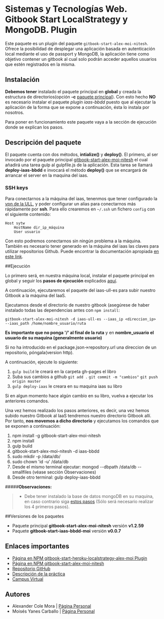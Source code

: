 
# Sistemas y Tecnologías Web. Gitbook Start LocalStrategy y MongoDB. Plugin

Este paquete es un plugin del paquete ```gitbook-start-alex-moi-nitesh```.
Ofrece la posibilidad de desplegar una aplicación basada en autenticación local mediante el uso de passport y MongoDB, la aplicación tiene como objetivo contener un gitbook al cual solo podrán acceder aquellos usuarios que estén registrados en la misma.

## Instalación

**Debemos tener** instalado el paquete principal en **global** y creada la estructura de directorios(opción **-c** [paquete principal](https://www.npmjs.com/package/gitbook-start-alex-moi-nitesh)). Con esto hecho **NO** es necesario instalar el paquete *plugin iaas-bbdd* puesto que al ejecutar la aplicación de la forma que se expone a continuación, ésta lo instala por nosotros.

Para poner en funcionamiento este paquete vaya a la sección de ejecución donde se explican los pasos.


## Descripción del paquete

El paquete cuenta con dos métodos, **intialize()** y **deploy()**. El primero, al ser invocado por el paquete principal [gitbook-start-alex-moi-nitesh](https://www.npmjs.com/package/gitbook-start-alex-moi-nitesh) el cual añadirá una tarea gulp al gulpfile.js de la aplicación. Esta tarea se llamará **deploy-iaas-bbdd** e invocará el método **deploy()** que se encargará de arrancar el server en la maquina del iaas.


### SSH  keys
Para conectarnos a la máquina del iaas, tenenmos que tener configurado la [vpn de la ULL](http://www.ull.es/stic/tag/vpn/), y poder configurar un alias para conectarnos más rápidamente por **ssh**.
Para ello crearemos en `~/.ssh` un fichero `config` con el siguiente contenido:
```
Host sytw
	HostName dir_ip_máquina
	User usuario
```
Con esto podremos conectarnos sin ningún problema a la máquina.
También es necesario tener generado en la máquina del iaas las claves para utilizar repositorios Github. Puede encontrar la documentación apropiada [en este link](https://help.github.com/articles/generating-an-ssh-key/).

##Ejecución

Lo primero será, en nuestra máquina local, instalar el paquete principal en global y seguir los **pasos de ejecución** explicados [aquí](https://www.npmjs.com/package/gitbook-start-alex-moi-nitesh).

A continuación, ejecutaremos el paquete del iaas-ull-es para subir nuestro Gitbook a la máquina del IaaS.

Ejecutamos desde el directorio de nuestro gitbook (asegúrese de haber instalado todas las dependencias antes con `npm install`:
```shell
gitbook-start-alex-moi-nitesh -d iaas-ull-es --iaas_ip <direccion_ip> --iaas_path /home/nombre_usuario/ruta
```

**Es importante que no ponga '/' al final de la ruta** y en **nombre_usuario el usuario de su maquina (generalmente usuario)**


Si no ha introducido en el package.json->repository.url una direccion de un repositorio, póngala(version http).

A continuación, ejecute lo siguiente:

1. `gulp build` le creará en la carpeta gh-pages el libro
2. Suba sus cambios a github `git add .` `git commit -m "cambios"` `git push origin master`
3. `gulp deploy-iaas` le creara en su maquina iaas su libro

Si en algun momento hace algún cambio en su libro, vuelva a ejecutar los anteriores comandos.


Una vez hemos realizado los pasos anteriores, es decir, una vez hemos subido nuestro Gitbook al IaaS tendremos nuestro directorio Gitbook allí. Por tanto, **nos movemos a dicho directorio** y ejecutamos los comandos que se exponen a continuación:

 1. npm install -g gitbook-start-alex-moi-nitesh
 2. npm install
 3. gulp build
 4. gitbook-start-alex-moi-nitesh -d iaas-bbdd
 5. sudo mkdir -p /data/db/
 6. sudo chown 'id -u' /data/db
 7. Desde el mismo terminal ejecutar: mongod --dbpath /data/db --smallfiles (véase sección Observaciones)
 8. Desde otro terminal: gulp deploy-iaas-bbdd

#####**Observaciones:** 
>- Debe tener instalado la base de datos mongoDB en su maquina, en caso contrario siga [estos pasos](http://www.mongodbspain.com/es/2014/08/30/install-mongodb-on-ubuntu-14-04/) (Sólo será necesario realizar los 4 primeros pasos).


##Versiones de los paquetes
* Paquete principal **gitbook-start-alex-moi-nitesh** versión **v1.2.59**
* Paquete **gitbook-start-iaas-bbdd-moi** versión **v0.0.7**

## Enlaces importantes

*  [Página en NPM gitbook-start-heroku-localstrategy-alex-moi Plugin](https://www.npmjs.com/package/gitbook-start-heroku-localstrategy-alex-moi)
*  [Página en NPM gitbook-start-alex-moi-nitesh](https://www.npmjs.com/package/gitbook-start-alex-moi-nitesh)
*  [Repositorio GitHub](https://github.com/ULL-ESIT-SYTW-1617/passport-y-localstrategy-alex-moi.git)
*  [Descripción de la práctica](https://casianorodriguezleon.gitbooks.io/ull-esit-1617/content/practicas/practicapassportlocal.html)
*  [Campus Virtual](https://campusvirtual.ull.es/1617/course/view.php?id=1175)

## Autores

* Alexander Cole Mora | [Página Personal](http://alu0100767421.github.io/)
* Moisés Yanes Carballo | [Página Personal](http://alu0100782851.github.io/)